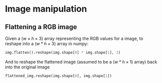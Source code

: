 # Image manipulation

## Flattening a RGB image

Given a $(w \times h \times 3)$ array representing the RGB values for a image,
to reshape into a $(w * h \times 3)$ array in numpy:

```python
img.flatten().reshape(img.shape[0] * img.shape[1], 3)
```

And to reshape the flattened image (assumed to be a $(w * h \times 1)$
array) back into the original image

```python
flattened_img.reshape(img.shape[0], img.shape[1])
```
